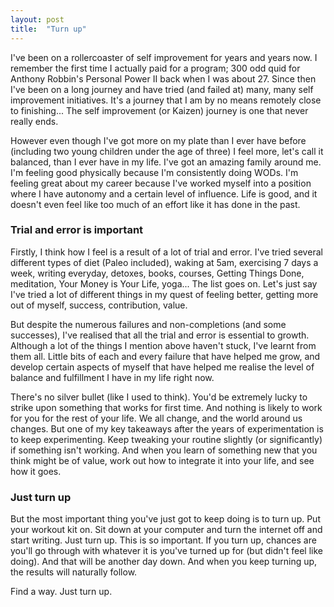 ```yaml
---
layout: post
title:  "Turn up"
---
```


I've been on a rollercoaster of self improvement for years and years now. I remember the first time I actually paid for a program; 300 odd quid for Anthony Robbin's Personal Power II back when I was about 27. Since then I've been on a long journey and have tried (and failed at) many, many self improvement initiatives. It's a journey that I am by no means remotely close to finishing... The self improvement (or Kaizen) journey is one that never really ends.

However even though I've got more on my plate than I ever have before (including two young children under the age of three) I feel more, let's call it balanced, than I ever have in my life. I've got an amazing family around me. I'm feeling good physically because I'm consistently doing WODs. I'm feeling great about my career because I've worked myself into a position where I have autonomy and a certain level of influence. Life is good, and it doesn't even feel like too much of an effort like it has done in the past.

### Trial and error is important

Firstly, I think how I feel is a result of a lot of trial and error. I've tried several different types of diet (Paleo included), waking at 5am, exercising 7 days a week, writing everyday, detoxes, books, courses, Getting Things Done, meditation, Your Money is Your Life, yoga... The list goes on. Let's just say I've tried a lot of different things in my quest of feeling better, getting more out of myself, success, contribution, value.

But despite the numerous failures and non-completions (and some successes), I've realised that all the trial and error  is essential to growth. Although a lot of the things I mention above haven't stuck, I've learnt from them all. Little bits of each and every failure that have helped me grow, and develop certain aspects of myself that have helped me realise the level of balance and fulfillment I have in my life right now.

There's no silver bullet (like I used to think). You'd be extremely lucky to strike upon something that works for first time. And nothing is likely to work for you for the rest of your life. We all change, and the world around us changes. But one of my key takeaways after the years of experimentation is to keep experimenting. Keep tweaking your routine slightly (or significantly) if something isn't working. And when you learn of something new that you think might be of value, work out how to integrate it into your life, and see how it goes.

### Just turn up

But the most important thing you've just got to keep doing is to turn up. Put your workout kit on. Sit down at your computer and turn the internet off and start writing. Just turn up. This is so important. If you turn up, chances are you'll go through with whatever it is you've turned up for (but didn't feel like doing). And that will be another day down. And when you keep turning up, the results will naturally follow.

Find a way. Just turn up.
